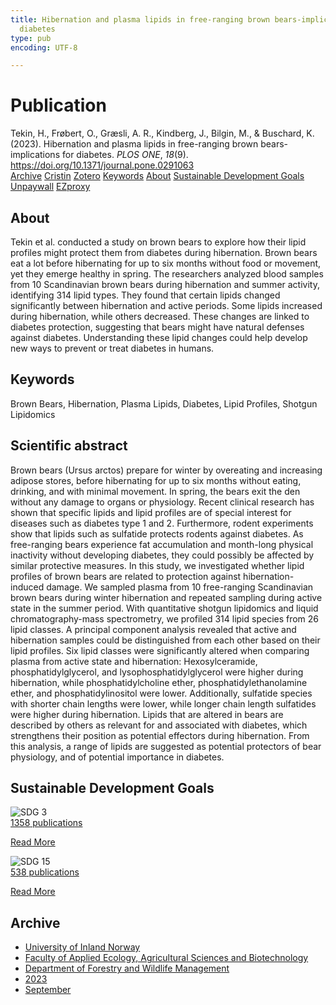 ```yaml
---
title: Hibernation and plasma lipids in free-ranging brown bears-implications for
  diabetes
type: pub
encoding: UTF-8

---
```

<h1>Publication</h1>
<article id="csl-bib-container-9WVDDYZ5" class="csl-bib-container">
  <div class="csl-bib-body"> <div class="csl-entry">Tekin, H., Frøbert, O., Græsli, A. R., Kindberg, J., Bilgin, M., &#38; Buschard, K. (2023). Hibernation and plasma lipids in free-ranging brown bears-implications for diabetes. <i>PLOS ONE</i>, <i>18</i>(9). <a href="https://doi.org/10.1371/journal.pone.0291063">https://doi.org/10.1371/journal.pone.0291063</a></div> </div>
  <div class="csl-bib-buttons">
    <a href="#taxonomy-article-9WVDDYZ5" alt="archive" class="csl-bib-button">Archive</a>
    <a href="https://app.cristin.no/results/show.jsf?id=2175481" alt="Cristin" class="csl-bib-button">Cristin</a>
    <a href="http://zotero.org/groups/5881554/items/9WVDDYZ5" alt="Zotero" class="csl-bib-button">Zotero</a>
    <a href="#keywords-article-9WVDDYZ5" alt="keywords" class="csl-bib-button">Keywords</a>
    <a href="#about-article-9WVDDYZ5" alt="about_pub" class="csl-bib-button">About</a>
    <a href="#sdg-article-9WVDDYZ5" alt="sdg" class="csl-bib-button">Sustainable Development Goals</a>
    <a href="https://journals.plos.org/plosone/article/file?id=10.1371/journal.pone.0291063&amp;type=printable" alt="Unpaywall" class="csl-bib-button">Unpaywall</a>
    <a href="https://journals.plos.org/plosone/article/file?id=10.1371/journal.pone.0291063&amp;type=printable" alt="EZproxy" class="csl-bib-button">EZproxy</a>
  </div>
  <div id="csl-bib-meta-container-9WVDDYZ5"></div>
</article>
<div id="csl-bib-meta-9WVDDYZ5" class="csl-bib-meta">
  <article id="about-article-9WVDDYZ5" class="about_pub-article">
    <h1>About</h1>
    Tekin et al. conducted a study on brown bears to explore how their lipid profiles might protect them from diabetes during hibernation. Brown bears eat a lot before hibernating for up to six months without food or movement, yet they emerge healthy in spring. The researchers analyzed blood samples from 10 Scandinavian brown bears during hibernation and summer activity, identifying 314 lipid types. They found that certain lipids changed significantly between hibernation and active periods. Some lipids increased during hibernation, while others decreased. These changes are linked to diabetes protection, suggesting that bears might have natural defenses against diabetes. Understanding these lipid changes could help develop new ways to prevent or treat diabetes in humans.
  </article>
  <article id="keywords-article-9WVDDYZ5" class="keywords-article">
    <h1>Keywords</h1>
    Brown Bears, Hibernation, Plasma Lipids, Diabetes, Lipid Profiles, Shotgun Lipidomics
  </article>
  <article id="abstract-article-9WVDDYZ5" class="abstract-article">
    <h1>Scientific abstract</h1>
    Brown bears (Ursus arctos) prepare for winter by overeating and increasing adipose stores, 
before hibernating for up to six months without eating, drinking, and with minimal movement. 
In spring, the bears exit the den without any damage to organs or physiology. Recent clinical 
research has shown that specific lipids and lipid profiles are of special interest for diseases 
such as diabetes type 1 and 2. Furthermore, rodent experiments show that lipids such as 
sulfatide protects rodents against diabetes. As free-ranging bears experience fat accumulation and month-long physical inactivity without developing diabetes, they could possibly be 
affected by similar protective measures. In this study, we investigated whether lipid profiles 
of brown bears are related to protection against hibernation-induced damage. We sampled 
plasma from 10 free-ranging Scandinavian brown bears during winter hibernation and 
repeated sampling during active state in the summer period. With quantitative shotgun lipidomics and liquid chromatography-mass spectrometry, we profiled 314 lipid species from 
26 lipid classes. A principal component analysis revealed that active and hibernation samples could be distinguished from each other based on their lipid profiles. Six lipid classes 
were significantly altered when comparing plasma from active state and hibernation: Hexosylceramide, phosphatidylglycerol, and lysophosphatidylglycerol were higher during hibernation, while phosphatidylcholine ether, phosphatidylethanolamine ether, and 
phosphatidylinositol were lower. Additionally, sulfatide species with shorter chain lengths 
were lower, while longer chain length sulfatides were higher during hibernation. Lipids that 
are altered in bears are described by others as relevant for and associated with diabetes, 
which strengthens their position as potential effectors during hibernation. From this analysis, 
a range of lipids are suggested as potential protectors of bear physiology, and of potential 
importance in diabetes.
  </article>
  <article id="sdg-article-9WVDDYZ5" class="sdg-article">
    <h1>Sustainable Development Goals</h1>
    <div class="sdg-container"><div id="sdg3" class="sdg">
        <img src="{{< params subfolder >}}images/sdg/sdg03_en.png" class="image" alt="SDG 3">
        <div class="sdg-overlay">
          <a href="/en/archive/?key=?sdg=3#archive" class="sdg-publication-count"><span>1358</span> publications</a>
          <p><a href="https://sdgs.un.org/goals/goal3" class="sdg-read-more">Read More</a></p>
        </div>
      </div> <div id="sdg15" class="sdg">
        <img src="{{< params subfolder >}}images/sdg/sdg15_en.png" class="image" alt="SDG 15">
        <div class="sdg-overlay">
          <a href="/en/archive/?key=?sdg=15#archive" class="sdg-publication-count"><span>538</span> publications</a>
          <p><a href="https://sdgs.un.org/goals/goal15" class="sdg-read-more">Read More</a></p>
        </div>
      </div></div>
  </article>
  <article id="taxonomy-article-9WVDDYZ5" class="taxonomy-article">
    <h1>Archive</h1>
    <ul>
      <li>
        <a href="/en/archive/?key=3DCRN523">University of Inland Norway</a>
      </li>
      <li>
        <a href="/en/archive/?key=T77LXH6D">Faculty of Applied Ecology, Agricultural Sciences and Biotechnology</a>
      </li>
      <li>
        <a href="/en/archive/?key=7TRARPE3">Department of Forestry and Wildlife Management</a>
      </li>
      <li>
        <a href="/en/archive/?key=WXLLSUEU">2023</a>
      </li>
      <li>
        <a href="/en/archive/?key=AGMKHRCB">September</a>
      </li>
    </ul>
  </article>
</div>

